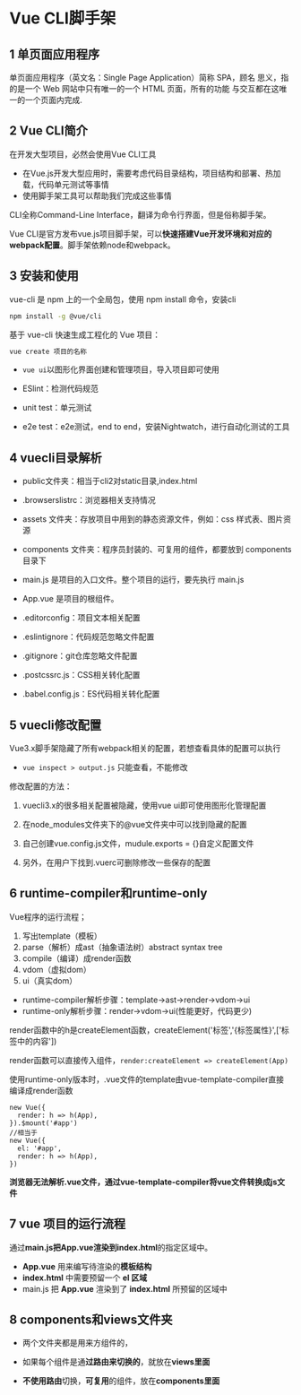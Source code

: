 # Vue CLI脚手架

## 1 单页面应用程序

单页面应用程序（英文名：Single Page Application）简称 SPA，顾名 思义，指的是一个 Web 网站中只有唯一的一个 HTML 页面，所有的功能 与交互都在这唯一的一个页面内完成.

## 2 Vue CLI简介

在开发大型项目，必然会使用Vue CLI工具

- 在Vue.js开发大型应用时，需要考虑代码目录结构，项目结构和部署、热加载，代码单元测试等事情
- 使用脚手架工具可以帮助我们完成这些事情

CLI全称Command-Line Interface，翻译为命令行界面，但是俗称脚手架。

Vue CLI是官方发布vue.js项目脚手架，可以**快速搭建Vue开发环境和对应的webpack配置**。脚手架依赖node和webpack。

## 3  安装和使用

vue-cli 是 npm 上的一个全局包，使用 npm install 命令，安装cli

```bash
npm install -g @vue/cli
```

基于 vue-cli 快速生成工程化的 Vue 项目：

```bash
vue create 项目的名称
```

- `vue ui`以图形化界面创建和管理项目，导入项目即可使用

- ESlint：检测代码规范
- unit test：单元测试
- e2e test：e2e测试，end to end，安装Nightwatch，进行自动化测试的工具

## 4 vuecli目录解析

- public文件夹：相当于cli2对static目录,index.html
- .browserslistrc：浏览器相关支持情况

- assets 文件夹：存放项目中用到的静态资源文件，例如：css 样式表、图片资源
- components 文件夹：程序员封装的、可复用的组件，都要放到 components 目录下
- main.js 是项目的入口文件。整个项目的运行，要先执行 main.js
- App.vue 是项目的根组件。
- .editorconfig：项目文本相关配置
- .eslintignore：代码规范忽略文件配置
- .gitignore：git仓库忽略文件配置
- .postcssrc.js：CSS相关转化配置
- .babel.config.js：ES代码相关转化配置

## 5 vuecli修改配置

Vue3.x脚手架隐藏了所有webpack相关的配置，若想查看具体的配置可以执行

- `vue inspect > output.js` 只能查看，不能修改

修改配置的方法：

1. vuecli3.x的很多相关配置被隐藏，使用vue ui即可使用图形化管理配置

2. 在node_modules文件夹下的@vue文件夹中可以找到隐藏的配置

3. 自己创建vue.config.js文件，mudule.exports = {}自定义配置文件

4. 另外，在用户下找到.vuerc可删除修改一些保存的配置

## 6 runtime-compiler和runtime-only

Vue程序的运行流程；

1. 写出template（模板）
2. parse（解析）成ast（抽象语法树）abstract syntax tree
3. compile（编译）成render函数
4. vdom（虚拟dom）
5. ui（真实dom）

- runtime-compiler解析步骤：template->ast->render->vdom->ui
- runtime-only解析步骤：render->vdom->ui(性能更好，代码更少)

render函数中的h是createElement函数，createElement('标签','{标签属性}',['标签中的内容'])

render函数可以直接传入组件，`render:createElement => createElement(App)`

使用runtime-only版本时，.vue文件的template由vue-template-compiler直接编译成render函数

```vue
new Vue({
  render: h => h(App),
}).$mount('#app')
//相当于
new Vue({
  el: '#app',
  render: h => h(App),
})
```

**浏览器无法解析.vue文件，通过vue-template-compiler将vue文件转换成js文件**

## 7 vue 项目的运行流程

通过**main.js把App.vue渲染到index.html**的指定区域中。

- **App.vue** 用来编写待渲染的**模板结构**
- **index.html** 中需要预留一个 **el 区域**
- main.js 把 **App.vue** 渲染到了 **index.html** 所预留的区域中

## 8 components和views文件夹

- 两个文件夹都是用来方组件的，

- 如果每个组件是通**过路由来切换的**，就放在**views里面**
- **不使用路由**切换，**可复用**的组件，放在**components里面**

